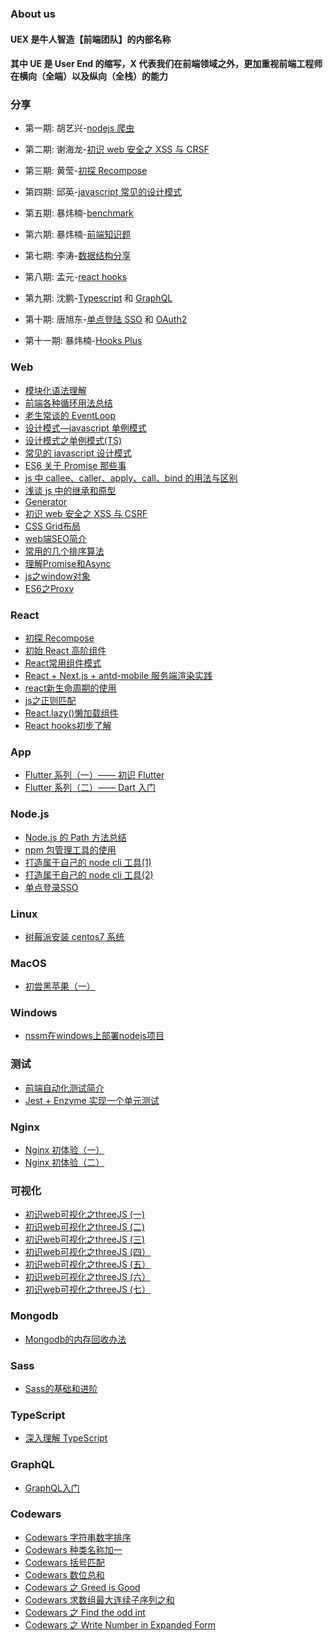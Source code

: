 ### About us

#### UEX 是牛人智造【前端团队】的内部名称

#### 其中 UE 是 User End 的缩写，X 代表我们在前端领域之外，更加重视前端工程师在横向（全端）以及纵向（全栈）的能力

### 分享

- 第一期: 胡艺兴-[nodejs 爬虫](http://note.youdao.com/noteshare?id=b1cae2b45811625b76c1adb77f79cb3f)

- 第二期: 谢海龙-[初识 web 安全之 XSS 与 CRSF](https://-github.com/NeuronGenius/UEX.Blog/issues/4)

- 第三期: 黄莹-[初探 Recompose](https://github.com/NeuronGenius/UEX.Blog/tree/master/examples/recompose)

- 第四期: 邱英-[javascript 常见的设计模式](https://github.com/NeuronGenius/UEX.Blog/issues/20)

- 第五期: 暴炜楠-[benchmark](https://github.com/NeverMore-KL/benchmark)

- 第六期: 暴炜楠-[前端知识题](https://nevermore-kl.gitbook.io/nevermore/fe)

- 第七期: 李涛-[数据结构分享](https://share1.gitbook.io/project/)

- 第八期: 孟元-[react hooks](https://github.com/NeuronGenius/UEX.Blog/issues/60)

- 第九期: 沈鹏-[Typescript](https://note.youdao.com/ynoteshare1/index.html?id=6ec60882653a74ae1f8e4cb566e639a3&type=note#/) 和
  [GraphQL](http://note.youdao.com/noteshare?id=a2eb7d3fa11b424f1fa9b36aa68b240d)

- 第十期: 唐旭东-[单点登陆 SSO](https://note.youdao.com/ynoteshare1/index.html?id=5d88b5f5294e2668564e9a01d267e057&type=note) 和
  [OAuth2](https://note.youdao.com/ynoteshare1/index.html?id=883122bad94ecc222f2f5a0652b2f2e7&type=note)
  
- 第十一期: 暴炜楠-[Hooks Plus](https://github.com/NeverMore-KL/hooks)

### Web
- <a href="//github.com/NeuronGenius/UEX.Blog/issues/55">模块化语法理解</a>
- <a href="//github.com/NeuronGenius/UEX.Blog/issues/16">前端各种循环用法总结</a>
- <a href="//github.com/NeuronGenius/UEX.Blog/issues/18">老生常谈的 EventLoop</a>
- <a href="//github.com/NeuronGenius/UEX.Blog/issues/19">设计模式—javascript 单例模式</a>
- <a href="//github.com/NeuronGenius/UEX.Blog/issues/46">设计模式之单例模式(TS)</a>
- <a href="//github.com/NeuronGenius/UEX.Blog/issues/20">常见的 javascript 设计模式</a>
- <a href="//github.com/NeuronGenius/UEX.Blog/issues/22">ES6 关于 Promise 那些事</a>
- <a href="//github.com/NeuronGenius/UEX.Blog/issues/27">js 中 callee、caller、apply、call、bind 的用法与区别</a>
- <a href="//github.com/NeuronGenius/UEX.Blog/issues/28">浅谈 js 中的继承和原型</a>
- <a href="//github.com/NeuronGenius/UEX.Blog/issues/31">Generator</a>
- <a href="//github.com/NeuronGenius/UEX.Blog/issues/4">初识 web 安全之 XSS 与 CSRF</a>
- <a href="//github.com/NeuronGenius/UEX.Blog/issues/36">CSS Grid布局</a>
- <a href="//github.com/NeuronGenius/UEX.Blog/issues/38">web端SEO简介</a>
- <a href="//github.com/NeuronGenius/UEX.Blog/issues/39">常用的几个排序算法</a>
- <a href="//github.com/NeuronGenius/UEX.Blog/issues/44">理解Promise和Async</a>
- <a href="//github.com/NeuronGenius/UEX.Blog/issues/49">js之window对象</a>
- <a href="//github.com/NeuronGenius/UEX.Blog/issues/51">ES6之Proxy</a>
### React
- <a href="//github.com/NeuronGenius/UEX.Blog/issues/5">初探 Recompose</a>
- <a href="//github.com/NeuronGenius/UEX.Blog/issues/7">初始 React 高阶组件</a>
- <a href="//github.com/NeuronGenius/UEX.Blog/issues/37">React常用组件模式</a>
- <a href="//github.com/NeuronGenius/UEX.Blog/issues/45">React + Next.js + antd-mobile 服务端渲染实践</a>
- <a href="//github.com/NeuronGenius/UEX.Blog/issues/48">react新生命周期的使用</a>
- <a href="//github.com/NeuronGenius/UEX.Blog/issues/56">js之正则匹配</a>
- <a href="//github.com/NeuronGenius/UEX.Blog/issues/58">React.lazy()懒加载组件</a>
- <a href="//github.com/NeuronGenius/UEX.Blog/issues/60">React hooks初步了解</a>

### App

- <a href="//github.com/NeuronGenius/UEX.Blog/issues/34">Flutter 系列（一）—— 初识 Flutter</a>
- <a href="//github.com/NeuronGenius/UEX.Blog/issues/42">Flutter 系列（二）—— Dart 入门</a>

### Node.js

- <a href="//github.com/NeuronGenius/UEX.Blog/issues/1">Node.js 的 Path 方法总结</a>
- <a href="//github.com/NeuronGenius/UEX.Blog/issues/12">npm 包管理工具的使用</a>
- <a href="//github.com/NeuronGenius/UEX.Blog/issues/26">打造属于自己的 node cli 工具(1) </a>
- <a href="https://github.com/NeuronGenius/UEX.Blog/issues/30">打造属于自己的 node cli 工具(2)</a>
- <a href="https://github.com/NeuronGenius/UEX.Blog/issues/65">单点登录SSO</a>

### Linux

- <a href="//github.com/NeuronGenius/UEX.Blog/issues/3">树莓派安装 centos7 系统</a>

### MacOS

- <a href="//github.com/NeuronGenius/UEX.Blog/issues/32">初尝黑苹果（一）</a>

### Windows
- <a href="//github.com/NeuronGenius/UEX.Blog/issues/53">nssm在windows上部署nodejs项目</a>

### 测试

- <a href="//github.com/NeuronGenius/UEX.Blog/issues/13">前端自动化测试简介</a>
- <a href="//github.com/NeuronGenius/UEX.Blog/issues/29">Jest + Enzyme 实现一个单元测试</a>

### Nginx

- <a href="//github.com/NeuronGenius/UEX.Blog/issues/33">Nginx 初体验（一）</a>
- <a href="//github.com/NeuronGenius/UEX.Blog/issues/40">Nginx 初体验（二）</a>


### 可视化
- <a href="//github.com/NeuronGenius/UEX.Blog/issues/35">初识web可视化之threeJS (一)</a>
- <a href="//github.com/NeuronGenius/UEX.Blog/issues/41">初识web可视化之threeJS (二)</a>
- <a href="//github.com/NeuronGenius/UEX.Blog/issues/50">初识web可视化之threeJS (三)</a>
- <a href="//github.com/NeuronGenius/UEX.Blog/issues/54">初识web可视化之threeJS (四）</a>
- <a href="//github.com/NeuronGenius/UEX.Blog/issues/59">初识web可视化之threeJS (五）</a>
- <a href="//github.com/NeuronGenius/UEX.Blog/issues/61">初识web可视化之threeJS (六）</a>
- <a href="//github.com/NeuronGenius/UEX.Blog/issues/63">初识web可视化之threeJS (七）</a>


### Mongodb
- <a href="//github.com/NeuronGenius/UEX.Blog/issues/47">Mongodb的内存回收办法</a>

### Sass
- <a href="//github.com/NeuronGenius/UEX.Blog/issues/57">Sass的基础和进阶</a>

### TypeScript
- <a href="//github.com/NeuronGenius/UEX.Blog/issues/62">深入理解 TypeScript</a>

### GraphQL
- <a href="//github.com/NeuronGenius/UEX.Blog/issues/64">GraphQL入门</a>

### Codewars
- <a href="//github.com/NeuronGenius/client/issues/6">Codewars 字符串数字排序</a>
- <a href="//github.com/NeuronGenius/client/issues/10">Codewars 种类名称加一 </a>
- <a href="//github.com/NeuronGenius/client/issues/8">Codewars 括号匹配 </a>
- <a href="//github.com/NeuronGenius/UEX.Blog/issues/17">Codewars 数位总和 </a>
- <a href="//github.com/NeuronGenius/UEX.Blog/issues/21">Codewars 之 Greed is Good</a>
- <a href="//github.com/NeuronGenius/UEX.Blog/issues/23">Codewars 求数组最大连续子序列之和</a>
- <a href="//github.com/NeuronGenius/UEX.Blog/issues/24">Codewars 之 Find the odd int</a>
- <a href="//github.com/NeuronGenius/UEX.Blog/issues/25">Codewars 之 Write Number in Expanded Form</a>
